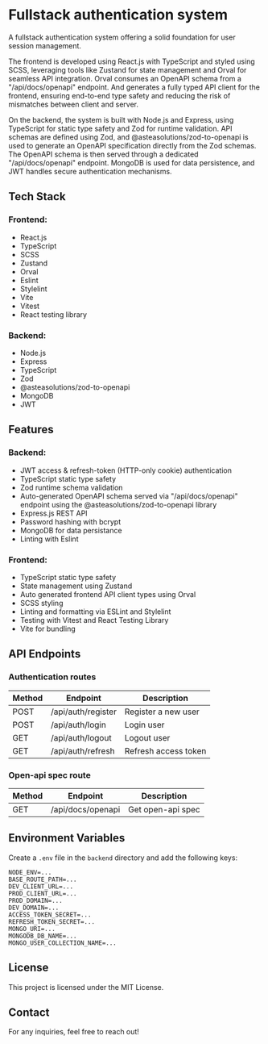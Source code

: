 # Fullstack authentication system

A fullstack authentication system offering a solid foundation for user session management.

The frontend is developed using React.js with TypeScript and styled using SCSS, leveraging tools like Zustand for state management and Orval for seamless API integration. Orval consumes an OpenAPI schema from a "/api/docs/openapi" endpoint. And generates a fully typed API client for the frontend, ensuring end-to-end type safety and reducing the risk of mismatches between client and server.

On the backend, the system is built with Node.js and Express, using TypeScript for static type safety and Zod for runtime validation. API schemas are defined using Zod, and @asteasolutions/zod-to-openapi is used to generate an OpenAPI specification directly from the Zod schemas. The OpenAPI schema is then served through a dedicated "/api/docs/openapi" endpoint. MongoDB is used for data persistence, and JWT handles secure authentication mechanisms.

## Tech Stack
  
### Frontend:
- React.js
- TypeScript
- SCSS
- Zustand
- Orval
- Eslint
- Stylelint
- Vite
- Vitest
- React testing library

### Backend:

- Node.js
- Express
- TypeScript
- Zod
- @asteasolutions/zod-to-openapi
- MongoDB
- JWT

## Features

### Backend:
- JWT access & refresh-token (HTTP-only cookie) authentication
- TypeScript static type safety
- Zod runtime schema validation
- Auto-generated OpenAPI schema served via "/api/docs/openapi" endpoint using the @asteasolutions/zod-to-openapi library
- Express.js REST API
- Password hashing with bcrypt
- MongoDB for data persistance
- Linting with Eslint

### Frontend:
- TypeScript static type safety
- State management using Zustand
- Auto generated frontend API client types using Orval
- SCSS styling
- Linting and formatting via ESLint and Stylelint
- Testing with Vitest and React Testing Library
- Vite for bundling

## API Endpoints

### Authentication routes

| Method | Endpoint           | Description          |
| ------ | ------------------ | -------------------  |
| POST   | /api/auth/register | Register a new user  |
| POST   | /api/auth/login    | Login user           |
| GET    | /api/auth/logout   | Logout user          |
| GET    | /api/auth/refresh  | Refresh access token |

### Open-api spec route

| Method | Endpoint           | Description          |
| ------ | ------------------ | -------------------  |
| GET    | /api/docs/openapi  | Get open-api spec    |

## Environment Variables

Create a `.env` file in the `backend` directory and add the following keys:

```env
NODE_ENV=...
BASE_ROUTE_PATH=...
DEV_CLIENT_URL=...
PROD_CLIENT_URL=...
PROD_DOMAIN=...
DEV_DOMAIN=...
ACCESS_TOKEN_SECRET=...
REFRESH_TOKEN_SECRET=...
MONGO_URI=...
MONGODB_DB_NAME=...
MONGO_USER_COLLECTION_NAME=...
```
## License

This project is licensed under the MIT License.

## Contact

For any inquiries, feel free to reach out!
